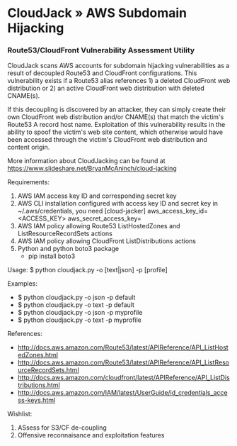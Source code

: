 # CloudJack » AWS Subdomain Hijacking

### Route53/CloudFront Vulnerability Assessment Utility

CloudJack scans AWS accounts for subdomain hijacking vulnerabilities as a result of decoupled Route53 and CloudFront configurations. This vulnerability exists if a Route53 alias references 1) a deleted CloudFront web distribution or 2) an active CloudFront web distribution with deleted CNAME(s).

If this decoupling is discovered by an attacker, they can simply create their own CloudFront web distribution and/or CNAME(s) that match the victim's Route53 A record host name. Exploitation of this vulnerability results in the ability to spoof the victim's web site content, which otherwise would have been accessed through the victim's CloudFront web distribution and content origin.

More information about CloudJacking can be found at https://www.slideshare.net/BryanMcAninch/cloud-jacking

Requirements:

1. AWS IAM access key ID and corresponding secret key
2. AWS CLI installation configured with access key ID and secret key
    in ~/.aws/credentials, you need
        [cloud-jacker]
        aws_access_key_id=<ACCESS_KEY>
        aws_secret_access_key=<SECRET>
3. AWS IAM policy allowing Route53 ListHostedZones and ListResourceRecordSets actions
4. AWS IAM policy allowing CloudFront ListDistributions actions
5. Python and python boto3 package
    - pip install boto3

Usage:
    $ python cloudjack.py -o [text|json] -p [profile]

Examples:
   - $ python cloudjack.py -o json -p default
   - $ python cloudjack.py -o text -p default
   - $ python cloudjack.py -o json -p myprofile 
   - $ python cloudjack.py -o text -p myprofile


References:

- http://docs.aws.amazon.com/Route53/latest/APIReference/API_ListHostedZones.html
- http://docs.aws.amazon.com/Route53/latest/APIReference/API_ListResourceRecordSets.html
- http://docs.aws.amazon.com/cloudfront/latest/APIReference/API_ListDistributions.html
- http://docs.aws.amazon.com/IAM/latest/UserGuide/id_credentials_access-keys.html

Wishlist:

1. ASsess for S3/CF de-coupling
2. Offensive reconnaisance and exploitation features
